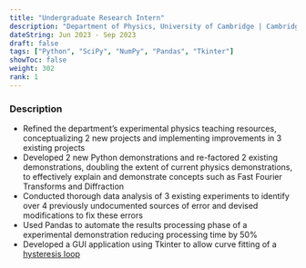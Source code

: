 ```yaml
---
title: "Undergraduate Research Intern"
description: "Department of Physics, University of Cambridge | Cambridge, United Kingdom"
dateString: Jun 2023 - Sep 2023
draft: false
tags: ["Python", "SciPy", "NumPy", "Pandas", "Tkinter"]
showToc: false
weight: 302
rank: 1
--- 
```


### Description
- Refined the department’s experimental physics teaching resources, conceptualizing 2 new projects and implementing
improvements in 3 existing projects
- Developed 2 new Python demonstrations and re-factored 2 existing demonstrations, doubling the extent of current physics
demonstrations, to effectively explain and demonstrate concepts such as Fast Fourier Transforms and Diffraction
- Conducted thorough data analysis of 3 existing experiments to identify over 4 previously undocumented sources of error
and devised modifications to fix these errors
- Used Pandas to automate the results processing phase of a experimental demonstration reducing processing time by 50%
- Developed a GUI application using Tkinter to allow curve fitting of a [hysteresis loop](https://www.nde-ed.org/Physics/Magnetism/HysteresisLoop.xhtml)

<!-- - Developed a multi-stage LLM pipeline using Llama3 to extract key information from X-Ray report images, leading to the creation of a new product in our suite.
- Architected and developed a cloud-native version of the product on Kubernetes and packaged it as a Helm chart for ease of deployment, distribution and versioning. 
- Enhanced operational efficiency by implementing GitOps at scale using ArgoCD, enabling centralized management of multiple K8s clusters, cutting down the release and software update timings by a magnitude.
- Established robust Kubernetes cluster monitoring and log aggregation through Grafana Agent and Grafana Cloud, allowing remote observability into customer installations.
- Built CI pipelines on GitHub Actions to automate building and testing of container images upon update to the product code.
- Automated end-to-end testing using PyTest, effectively saving over 4 hours of manual testing time per sprint.
- Strategically optimized the product's infrastructure on AWS, reducing the cloud cost by over 50%.
- Actively engaged with potential customers as the lead developer, providing technical guidance and support to drive customer success.
- Revamped the entire product codebase, improving reliability and readability while fixing numerous production bugs to ensure the smooth operation of the product on customer sites. -->
